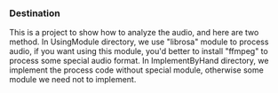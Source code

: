 ### Destination

This is a project to show how to analyze the 
audio, and here are two method. In UsingModule
directory, we use "librosa" module to process
audio, if you want using this module, you'd 
better to install "ffmpeg" to process some 
special audio format. In ImplementByHand 
directory, we implement the process code without
special module, otherwise some module we need 
not to implement.
